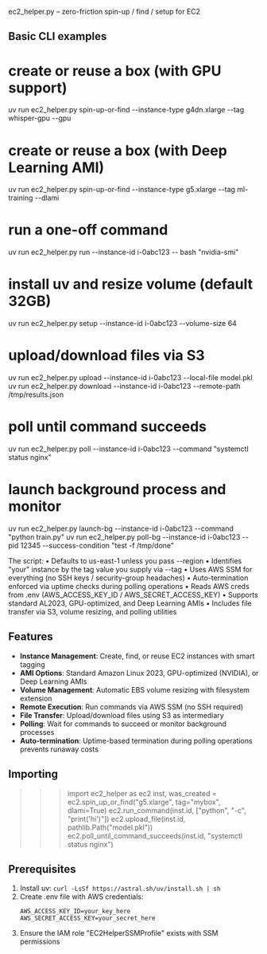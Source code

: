 ec2_helper.py – zero-friction spin-up / find / setup for EC2

Basic CLI examples
------------------
# create or reuse a box (with GPU support)
uv run ec2_helper.py spin-up-or-find --instance-type g4dn.xlarge --tag whisper-gpu --gpu

# create or reuse a box (with Deep Learning AMI)
uv run ec2_helper.py spin-up-or-find --instance-type g5.xlarge --tag ml-training --dlami

# run a one-off command
uv run ec2_helper.py run --instance-id i-0abc123 -- bash "nvidia-smi"

# install uv and resize volume (default 32GB)
uv run ec2_helper.py setup --instance-id i-0abc123 --volume-size 64

# upload/download files via S3
uv run ec2_helper.py upload --instance-id i-0abc123 --local-file model.pkl
uv run ec2_helper.py download --instance-id i-0abc123 --remote-path /tmp/results.json

# poll until command succeeds
uv run ec2_helper.py poll --instance-id i-0abc123 --command "systemctl status nginx"

# launch background process and monitor
uv run ec2_helper.py launch-bg --instance-id i-0abc123 --command "python train.py"
uv run ec2_helper.py poll-bg --instance-id i-0abc123 --pid 12345 --success-condition "test -f /tmp/done"

The script:
  • Defaults to us-east-1 unless you pass --region
  • Identifies "your" instance by the tag value you supply via --tag
  • Uses AWS SSM for everything (no SSH keys / security-group headaches)
  • Auto-termination enforced via uptime checks during polling operations
  • Reads AWS creds from .env (AWS_ACCESS_KEY_ID / AWS_SECRET_ACCESS_KEY)
  • Supports standard AL2023, GPU-optimized, and Deep Learning AMIs
  • Includes file transfer via S3, volume resizing, and polling utilities

Features
--------
- **Instance Management**: Create, find, or reuse EC2 instances with smart tagging
- **AMI Options**: Standard Amazon Linux 2023, GPU-optimized (NVIDIA), or Deep Learning AMIs
- **Volume Management**: Automatic EBS volume resizing with filesystem extension
- **Remote Execution**: Run commands via AWS SSM (no SSH required)
- **File Transfer**: Upload/download files using S3 as intermediary
- **Polling**: Wait for commands to succeed or monitor background processes
- **Auto-termination**: Uptime-based termination during polling operations prevents runaway costs

Importing
---------
>>> import ec2_helper as ec2
>>> inst, was_created = ec2.spin_up_or_find("g5.xlarge", tag="mybox", dlami=True)
>>> ec2.run_command(inst.id, ["python", "-c", "print('hi')"])
>>> ec2.upload_file(inst.id, pathlib.Path("model.pkl"))
>>> ec2.poll_until_command_succeeds(inst.id, "systemctl status nginx")

Prerequisites
-------------
1. Install uv: `curl -LsSf https://astral.sh/uv/install.sh | sh`
2. Create .env file with AWS credentials:
   ```
   AWS_ACCESS_KEY_ID=your_key_here
   AWS_SECRET_ACCESS_KEY=your_secret_here
   ```
3. Ensure the IAM role "EC2HelperSSMProfile" exists with SSM permissions